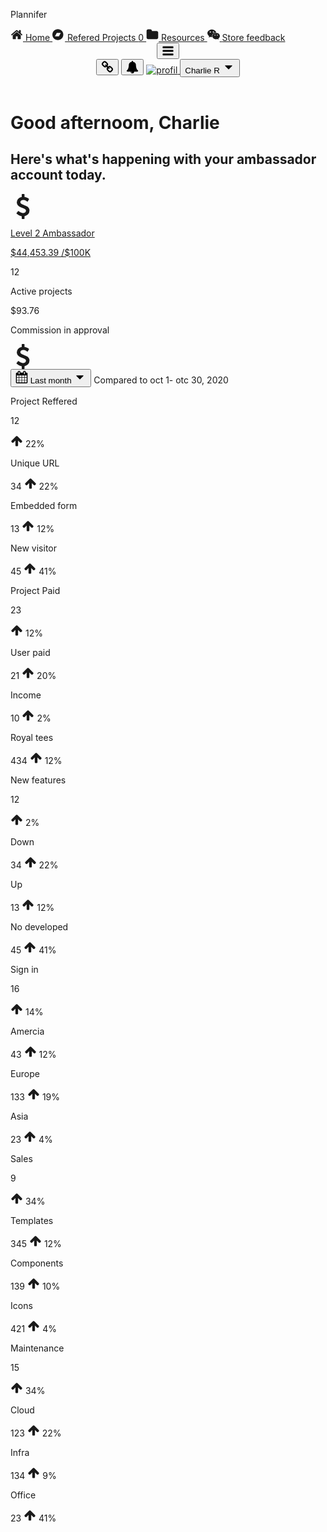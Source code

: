 
<main class="relative h-screen overflow-hidden bg-gray-100 dark:bg-gray-800">
    <div class="flex items-start justify-between">
        <div class="relative hidden h-screen shadow-lg lg:block w-80">
            <div class="h-full bg-white dark:bg-gray-700">
                <div class="flex items-center justify-start pt-6 ml-8">
                    <p class="text-xl font-bold dark:text-white">
                        Plannifer
                    </p>
                </div>
                <nav class="mt-6">
                    <div>
                        <a class="flex items-center justify-start w-full p-2 pl-6 my-2 text-gray-800 transition-colors duration-200 border-l-4 border-purple-500 dark:text-white" href="#">
                            <span class="text-left">
                                <svg width="20" height="20" fill="currentColor" viewBox="0 0 1792 1792" xmlns="http://www.w3.org/2000/svg">
                                    <path d="M1472 992v480q0 26-19 45t-45 19h-384v-384h-256v384h-384q-26 0-45-19t-19-45v-480q0-1 .5-3t.5-3l575-474 575 474q1 2 1 6zm223-69l-62 74q-8 9-21 11h-3q-13 0-21-7l-692-577-692 577q-12 8-24 7-13-2-21-11l-62-74q-8-10-7-23.5t11-21.5l719-599q32-26 76-26t76 26l244 204v-195q0-14 9-23t23-9h192q14 0 23 9t9 23v408l219 182q10 8 11 21.5t-7 23.5z">
                                    </path>
                                </svg>
                            </span>
                            <span class="mx-2 text-sm font-normal">
                                Home
                            </span>
                        </a>
                        <a class="flex items-center justify-start w-full p-2 pl-6 my-2 text-gray-400 transition-colors duration-200 border-l-4 border-transparent hover:text-gray-800" href="#">
                            <span class="text-left">
                                <svg width="20" height="20" fill="currentColor" viewBox="0 0 2048 1792" xmlns="http://www.w3.org/2000/svg">
                                    <path d="M1070 1178l306-564h-654l-306 564h654zm722-282q0 182-71 348t-191 286-286 191-348 71-348-71-286-191-191-286-71-348 71-348 191-286 286-191 348-71 348 71 286 191 191 286 71 348z">
                                    </path>
                                </svg>
                            </span>
                            <span class="mx-2 text-sm font-normal">
                                Refered Projects
                                <span class="w-4 h-2 p-1 ml-4 text-xs text-gray-400 bg-gray-200 rounded-lg">
                                    0
                                </span>
                            </span>
                        </a>
                        <a class="flex items-center justify-start w-full p-2 pl-6 my-2 text-gray-400 transition-colors duration-200 border-l-4 border-transparent hover:text-gray-800" href="#">
                            <span class="text-left">
                                <svg width="20" height="20" fill="currentColor" viewBox="0 0 1792 1792" xmlns="http://www.w3.org/2000/svg">
                                    <path d="M1728 608v704q0 92-66 158t-158 66h-1216q-92 0-158-66t-66-158v-960q0-92 66-158t158-66h320q92 0 158 66t66 158v32h672q92 0 158 66t66 158z">
                                    </path>
                                </svg>
                            </span>
                            <span class="mx-4 text-sm font-normal">
                                Resources
                            </span>
                        </a>
                        <a class="flex items-center justify-start w-full p-2 pl-6 my-2 text-gray-400 transition-colors duration-200 border-l-4 border-transparent hover:text-gray-800" href="#">
                            <span class="text-left">
                                <svg width="20" height="20" fill="currentColor" viewBox="0 0 2048 1792" xmlns="http://www.w3.org/2000/svg">
                                    <path d="M580 461q0-41-25-66t-66-25q-43 0-76 25.5t-33 65.5q0 39 33 64.5t76 25.5q41 0 66-24.5t25-65.5zm743 507q0-28-25.5-50t-65.5-22q-27 0-49.5 22.5t-22.5 49.5q0 28 22.5 50.5t49.5 22.5q40 0 65.5-22t25.5-51zm-236-507q0-41-24.5-66t-65.5-25q-43 0-76 25.5t-33 65.5q0 39 33 64.5t76 25.5q41 0 65.5-24.5t24.5-65.5zm635 507q0-28-26-50t-65-22q-27 0-49.5 22.5t-22.5 49.5q0 28 22.5 50.5t49.5 22.5q39 0 65-22t26-51zm-266-397q-31-4-70-4-169 0-311 77t-223.5 208.5-81.5 287.5q0 78 23 152-35 3-68 3-26 0-50-1.5t-55-6.5-44.5-7-54.5-10.5-50-10.5l-253 127 72-218q-290-203-290-490 0-169 97.5-311t264-223.5 363.5-81.5q176 0 332.5 66t262 182.5 136.5 260.5zm592 561q0 117-68.5 223.5t-185.5 193.5l55 181-199-109q-150 37-218 37-169 0-311-70.5t-223.5-191.5-81.5-264 81.5-264 223.5-191.5 311-70.5q161 0 303 70.5t227.5 192 85.5 263.5z">
                                    </path>
                                </svg>
                            </span>
                            <span class="mx-4 text-sm font-normal">
                                Store feedback
                            </span>
                        </a>
                    </div>
                </nav>
            </div>
        </div>
        <div class="flex flex-col w-full md:space-y-4">
            <header class="z-40 flex items-center justify-between w-full h-16">
                <div class="block ml-6 lg:hidden">
                    <button class="flex items-center p-2 text-gray-500 bg-white rounded-full shadow text-md">
                        <svg width="20" height="20" class="text-gray-400" fill="currentColor" viewBox="0 0 1792 1792" xmlns="http://www.w3.org/2000/svg">
                            <path d="M1664 1344v128q0 26-19 45t-45 19h-1408q-26 0-45-19t-19-45v-128q0-26 19-45t45-19h1408q26 0 45 19t19 45zm0-512v128q0 26-19 45t-45 19h-1408q-26 0-45-19t-19-45v-128q0-26 19-45t45-19h1408q26 0 45 19t19 45zm0-512v128q0 26-19 45t-45 19h-1408q-26 0-45-19t-19-45v-128q0-26 19-45t45-19h1408q26 0 45 19t19 45z">
                            </path>
                        </svg>
                    </button>
                </div>
                <div class="relative z-20 flex flex-col justify-end h-full px-3 md:w-full">
                    <div class="relative flex items-center justify-end w-full p-1 space-x-4">
                        <button class="flex items-center p-2 text-gray-400 bg-white rounded-full shadow hover:text-gray-700 text-md">
                            <svg width="20" height="20" class="" fill="currentColor" viewBox="0 0 1792 1792" xmlns="http://www.w3.org/2000/svg">
                                <path d="M1520 1216q0-40-28-68l-208-208q-28-28-68-28-42 0-72 32 3 3 19 18.5t21.5 21.5 15 19 13 25.5 3.5 27.5q0 40-28 68t-68 28q-15 0-27.5-3.5t-25.5-13-19-15-21.5-21.5-18.5-19q-33 31-33 73 0 40 28 68l206 207q27 27 68 27 40 0 68-26l147-146q28-28 28-67zm-703-705q0-40-28-68l-206-207q-28-28-68-28-39 0-68 27l-147 146q-28 28-28 67 0 40 28 68l208 208q27 27 68 27 42 0 72-31-3-3-19-18.5t-21.5-21.5-15-19-13-25.5-3.5-27.5q0-40 28-68t68-28q15 0 27.5 3.5t25.5 13 19 15 21.5 21.5 18.5 19q33-31 33-73zm895 705q0 120-85 203l-147 146q-83 83-203 83-121 0-204-85l-206-207q-83-83-83-203 0-123 88-209l-88-88q-86 88-208 88-120 0-204-84l-208-208q-84-84-84-204t85-203l147-146q83-83 203-83 121 0 204 85l206 207q83 83 83 203 0 123-88 209l88 88q86-88 208-88 120 0 204 84l208 208q84 84 84 204z">
                                </path>
                            </svg>
                        </button>
                        <button class="flex items-center p-2 text-gray-400 bg-white rounded-full shadow hover:text-gray-700 text-md">
                            <svg width="20" height="20" class="text-gray-400" fill="currentColor" viewBox="0 0 1792 1792" xmlns="http://www.w3.org/2000/svg">
                                <path d="M912 1696q0-16-16-16-59 0-101.5-42.5t-42.5-101.5q0-16-16-16t-16 16q0 73 51.5 124.5t124.5 51.5q16 0 16-16zm816-288q0 52-38 90t-90 38h-448q0 106-75 181t-181 75-181-75-75-181h-448q-52 0-90-38t-38-90q50-42 91-88t85-119.5 74.5-158.5 50-206 19.5-260q0-152 117-282.5t307-158.5q-8-19-8-39 0-40 28-68t68-28 68 28 28 68q0 20-8 39 190 28 307 158.5t117 282.5q0 139 19.5 260t50 206 74.5 158.5 85 119.5 91 88z">
                                </path>
                            </svg>
                        </button>
                        <span class="w-1 h-8 bg-gray-200 rounded-lg">
                        </span>
                        <a href="#" class="relative block">
                            <img alt="profil" src="/images/person/1.jpg" class="mx-auto object-cover rounded-full h-10 w-10 "/>
                        </a>
                        <button class="flex items-center text-gray-500 dark:text-white text-md">
                            Charlie R
                            <svg width="20" height="20" class="ml-2 text-gray-400" fill="currentColor" viewBox="0 0 1792 1792" xmlns="http://www.w3.org/2000/svg">
                                <path d="M1408 704q0 26-19 45l-448 448q-19 19-45 19t-45-19l-448-448q-19-19-19-45t19-45 45-19h896q26 0 45 19t19 45z">
                                </path>
                            </svg>
                        </button>
                    </div>
                </div>
            </header>
            <div class="h-screen px-4 pb-24 overflow-auto md:px-6">
                <h1 class="text-4xl font-semibold text-gray-800 dark:text-white">
                    Good afternoom, Charlie
                </h1>
                <h2 class="text-gray-400 text-md">
                    Here&#x27;s what&#x27;s happening with your ambassador account today.
                </h2>
                <div class="flex flex-col items-center w-full my-6 space-y-4 md:space-x-4 md:space-y-0 md:flex-row">
                    <div class="w-full md:w-6/12">
                        <div class="relative w-full overflow-hidden bg-white shadow-lg dark:bg-gray-700">
                            <a href="#" class="block w-full h-full">
                                <div class="flex items-center justify-between px-4 py-6 space-x-4">
                                    <div class="flex items-center">
                                        <span class="relative p-5 bg-yellow-100 rounded-full">
                                            <svg width="40" fill="currentColor" height="40" class="absolute h-5 text-yellow-500 transform -translate-x-1/2 -translate-y-1/2 top-1/2 left-1/2" viewBox="0 0 1792 1792" xmlns="http://www.w3.org/2000/svg">
                                                <path d="M1362 1185q0 153-99.5 263.5t-258.5 136.5v175q0 14-9 23t-23 9h-135q-13 0-22.5-9.5t-9.5-22.5v-175q-66-9-127.5-31t-101.5-44.5-74-48-46.5-37.5-17.5-18q-17-21-2-41l103-135q7-10 23-12 15-2 24 9l2 2q113 99 243 125 37 8 74 8 81 0 142.5-43t61.5-122q0-28-15-53t-33.5-42-58.5-37.5-66-32-80-32.5q-39-16-61.5-25t-61.5-26.5-62.5-31-56.5-35.5-53.5-42.5-43.5-49-35.5-58-21-66.5-8.5-78q0-138 98-242t255-134v-180q0-13 9.5-22.5t22.5-9.5h135q14 0 23 9t9 23v176q57 6 110.5 23t87 33.5 63.5 37.5 39 29 15 14q17 18 5 38l-81 146q-8 15-23 16-14 3-27-7-3-3-14.5-12t-39-26.5-58.5-32-74.5-26-85.5-11.5q-95 0-155 43t-60 111q0 26 8.5 48t29.5 41.5 39.5 33 56 31 60.5 27 70 27.5q53 20 81 31.5t76 35 75.5 42.5 62 50 53 63.5 31.5 76.5 13 94z">
                                                </path>
                                            </svg>
                                        </span>
                                        <p class="ml-2 text-sm font-semibold text-gray-700 border-b border-gray-200 dark:text-white">
                                            Level 2 Ambassador
                                        </p>
                                    </div>
                                    <div class="mt-6 text-xl font-bold text-black border-b border-gray-200 md:mt-0 dark:text-white">
                                        $44,453.39
                                        <span class="text-xs text-gray-400">
                                            /$100K
                                        </span>
                                    </div>
                                </div>
                                <div class="w-full h-3 bg-gray-100">
                                    <div class="w-2/5 h-full text-xs text-center text-white bg-green-400">
                                    </div>
                                </div>
                            </a>
                        </div>
                    </div>
                    <div class="flex items-center w-full space-x-4 md:w-1/2">
                        <div class="w-1/2">
                            <div class="relative w-full px-4 py-6 bg-white shadow-lg dark:bg-gray-700">
                                <p class="text-2xl font-bold text-black dark:text-white">
                                    12
                                </p>
                                <p class="text-sm text-gray-400">
                                    Active projects
                                </p>
                            </div>
                        </div>
                        <div class="w-1/2">
                            <div class="relative w-full px-4 py-6 bg-white shadow-lg dark:bg-gray-700">
                                <p class="text-2xl font-bold text-black dark:text-white">
                                    $93.76
                                </p>
                                <p class="text-sm text-gray-400">
                                    Commission in approval
                                </p>
                                <span class="absolute p-4 bg-purple-500 rounded-full top-2 right-4">
                                    <svg width="40" fill="currentColor" height="40" class="absolute h-4 text-white transform -translate-x-1/2 -translate-y-1/2 top-1/2 left-1/2" viewBox="0 0 1792 1792" xmlns="http://www.w3.org/2000/svg">
                                        <path d="M1362 1185q0 153-99.5 263.5t-258.5 136.5v175q0 14-9 23t-23 9h-135q-13 0-22.5-9.5t-9.5-22.5v-175q-66-9-127.5-31t-101.5-44.5-74-48-46.5-37.5-17.5-18q-17-21-2-41l103-135q7-10 23-12 15-2 24 9l2 2q113 99 243 125 37 8 74 8 81 0 142.5-43t61.5-122q0-28-15-53t-33.5-42-58.5-37.5-66-32-80-32.5q-39-16-61.5-25t-61.5-26.5-62.5-31-56.5-35.5-53.5-42.5-43.5-49-35.5-58-21-66.5-8.5-78q0-138 98-242t255-134v-180q0-13 9.5-22.5t22.5-9.5h135q14 0 23 9t9 23v176q57 6 110.5 23t87 33.5 63.5 37.5 39 29 15 14q17 18 5 38l-81 146q-8 15-23 16-14 3-27-7-3-3-14.5-12t-39-26.5-58.5-32-74.5-26-85.5-11.5q-95 0-155 43t-60 111q0 26 8.5 48t29.5 41.5 39.5 33 56 31 60.5 27 70 27.5q53 20 81 31.5t76 35 75.5 42.5 62 50 53 63.5 31.5 76.5 13 94z">
                                        </path>
                                    </svg>
                                </span>
                            </div>
                        </div>
                    </div>
                </div>
                <div class="flex items-center space-x-4">
                    <button class="flex items-center px-4 py-2 text-gray-400 border border-gray-300 rounded-r-full rounded-tl-sm rounded-bl-full text-md">
                        <svg width="20" height="20" fill="currentColor" class="mr-2 text-gray-400" viewBox="0 0 1792 1792" xmlns="http://www.w3.org/2000/svg">
                            <path d="M192 1664h288v-288h-288v288zm352 0h320v-288h-320v288zm-352-352h288v-320h-288v320zm352 0h320v-320h-320v320zm-352-384h288v-288h-288v288zm736 736h320v-288h-320v288zm-384-736h320v-288h-320v288zm768 736h288v-288h-288v288zm-384-352h320v-320h-320v320zm-352-864v-288q0-13-9.5-22.5t-22.5-9.5h-64q-13 0-22.5 9.5t-9.5 22.5v288q0 13 9.5 22.5t22.5 9.5h64q13 0 22.5-9.5t9.5-22.5zm736 864h288v-320h-288v320zm-384-384h320v-288h-320v288zm384 0h288v-288h-288v288zm32-480v-288q0-13-9.5-22.5t-22.5-9.5h-64q-13 0-22.5 9.5t-9.5 22.5v288q0 13 9.5 22.5t22.5 9.5h64q13 0 22.5-9.5t9.5-22.5zm384-64v1280q0 52-38 90t-90 38h-1408q-52 0-90-38t-38-90v-1280q0-52 38-90t90-38h128v-96q0-66 47-113t113-47h64q66 0 113 47t47 113v96h384v-96q0-66 47-113t113-47h64q66 0 113 47t47 113v96h128q52 0 90 38t38 90z">
                            </path>
                        </svg>
                        Last month
                        <svg width="20" height="20" class="ml-2 text-gray-400" fill="currentColor" viewBox="0 0 1792 1792" xmlns="http://www.w3.org/2000/svg">
                            <path d="M1408 704q0 26-19 45l-448 448q-19 19-45 19t-45-19l-448-448q-19-19-19-45t19-45 45-19h896q26 0 45 19t19 45z">
                            </path>
                        </svg>
                    </button>
                    <span class="text-sm text-gray-400">
                        Compared to oct 1- otc 30, 2020
                    </span>
                </div>
                <div class="grid grid-cols-1 gap-4 my-4 md:grid-cols-2 lg:grid-cols-3">
                    <div class="w-full">
                        <div class="relative w-full px-4 py-6 bg-white shadow-lg dark:bg-gray-700">
                            <p class="text-sm font-semibold text-gray-700 border-b border-gray-200 w-max dark:text-white">
                                Project Reffered
                            </p>
                            <div class="flex items-end my-6 space-x-2">
                                <p class="text-5xl font-bold text-black dark:text-white">
                                    12
                                </p>
                                <span class="flex items-center text-xl font-bold text-green-500">
                                    <svg width="20" fill="currentColor" height="20" class="h-3" viewBox="0 0 1792 1792" xmlns="http://www.w3.org/2000/svg">
                                        <path d="M1675 971q0 51-37 90l-75 75q-38 38-91 38-54 0-90-38l-294-293v704q0 52-37.5 84.5t-90.5 32.5h-128q-53 0-90.5-32.5t-37.5-84.5v-704l-294 293q-36 38-90 38t-90-38l-75-75q-38-38-38-90 0-53 38-91l651-651q35-37 90-37 54 0 91 37l651 651q37 39 37 91z">
                                        </path>
                                    </svg>
                                    22%
                                </span>
                            </div>
                            <div class="dark:text-white">
                                <div class="flex items-center justify-between pb-2 mb-2 text-sm border-b border-gray-200 sm:space-x-12">
                                    <p>
                                        Unique URL
                                    </p>
                                    <div class="flex items-end text-xs">
                                        34
                                        <span class="flex items-center">
                                            <svg width="20" fill="currentColor" height="20" class="h-3 text-green-500" viewBox="0 0 1792 1792" xmlns="http://www.w3.org/2000/svg">
                                                <path d="M1675 971q0 51-37 90l-75 75q-38 38-91 38-54 0-90-38l-294-293v704q0 52-37.5 84.5t-90.5 32.5h-128q-53 0-90.5-32.5t-37.5-84.5v-704l-294 293q-36 38-90 38t-90-38l-75-75q-38-38-38-90 0-53 38-91l651-651q35-37 90-37 54 0 91 37l651 651q37 39 37 91z">
                                                </path>
                                            </svg>
                                            22%
                                        </span>
                                    </div>
                                </div>
                                <div class="flex items-center justify-between pb-2 mb-2 space-x-12 text-sm border-b border-gray-200 md:space-x-24">
                                    <p>
                                        Embedded form
                                    </p>
                                    <div class="flex items-end text-xs">
                                        13
                                        <span class="flex items-center">
                                            <svg width="20" fill="currentColor" height="20" class="h-3 text-green-500" viewBox="0 0 1792 1792" xmlns="http://www.w3.org/2000/svg">
                                                <path d="M1675 971q0 51-37 90l-75 75q-38 38-91 38-54 0-90-38l-294-293v704q0 52-37.5 84.5t-90.5 32.5h-128q-53 0-90.5-32.5t-37.5-84.5v-704l-294 293q-36 38-90 38t-90-38l-75-75q-38-38-38-90 0-53 38-91l651-651q35-37 90-37 54 0 91 37l651 651q37 39 37 91z">
                                                </path>
                                            </svg>
                                            12%
                                        </span>
                                    </div>
                                </div>
                                <div class="flex items-center justify-between space-x-12 text-sm md:space-x-24">
                                    <p>
                                        New visitor
                                    </p>
                                    <div class="flex items-end text-xs">
                                        45
                                        <span class="flex items-center">
                                            <svg width="20" fill="currentColor" height="20" class="h-3 text-green-500" viewBox="0 0 1792 1792" xmlns="http://www.w3.org/2000/svg">
                                                <path d="M1675 971q0 51-37 90l-75 75q-38 38-91 38-54 0-90-38l-294-293v704q0 52-37.5 84.5t-90.5 32.5h-128q-53 0-90.5-32.5t-37.5-84.5v-704l-294 293q-36 38-90 38t-90-38l-75-75q-38-38-38-90 0-53 38-91l651-651q35-37 90-37 54 0 91 37l651 651q37 39 37 91z">
                                                </path>
                                            </svg>
                                            41%
                                        </span>
                                    </div>
                                </div>
                            </div>
                        </div>
                    </div>
                    <div class="w-full">
                        <div class="relative w-full px-4 py-6 bg-white shadow-lg dark:bg-gray-700">
                            <p class="text-sm font-semibold text-gray-700 border-b border-gray-200 w-max dark:text-white">
                                Project Paid
                            </p>
                            <div class="flex items-end my-6 space-x-2">
                                <p class="text-5xl font-bold text-black dark:text-white">
                                    23
                                </p>
                                <span class="flex items-center text-xl font-bold text-green-500">
                                    <svg width="20" fill="currentColor" height="20" class="h-3" viewBox="0 0 1792 1792" xmlns="http://www.w3.org/2000/svg">
                                        <path d="M1675 971q0 51-37 90l-75 75q-38 38-91 38-54 0-90-38l-294-293v704q0 52-37.5 84.5t-90.5 32.5h-128q-53 0-90.5-32.5t-37.5-84.5v-704l-294 293q-36 38-90 38t-90-38l-75-75q-38-38-38-90 0-53 38-91l651-651q35-37 90-37 54 0 91 37l651 651q37 39 37 91z">
                                        </path>
                                    </svg>
                                    12%
                                </span>
                            </div>
                            <div class="dark:text-white">
                                <div class="flex items-center justify-between pb-2 mb-2 space-x-12 text-sm border-b border-gray-200 md:space-x-24">
                                    <p>
                                        User paid
                                    </p>
                                    <div class="flex items-end text-xs">
                                        21
                                        <span class="flex items-center">
                                            <svg width="20" fill="currentColor" height="20" class="h-3 text-green-500" viewBox="0 0 1792 1792" xmlns="http://www.w3.org/2000/svg">
                                                <path d="M1675 971q0 51-37 90l-75 75q-38 38-91 38-54 0-90-38l-294-293v704q0 52-37.5 84.5t-90.5 32.5h-128q-53 0-90.5-32.5t-37.5-84.5v-704l-294 293q-36 38-90 38t-90-38l-75-75q-38-38-38-90 0-53 38-91l651-651q35-37 90-37 54 0 91 37l651 651q37 39 37 91z">
                                                </path>
                                            </svg>
                                            20%
                                        </span>
                                    </div>
                                </div>
                                <div class="flex items-center justify-between pb-2 mb-2 space-x-12 text-sm border-b border-gray-200 md:space-x-24">
                                    <p>
                                        Income
                                    </p>
                                    <div class="flex items-end text-xs">
                                        10
                                        <span class="flex items-center">
                                            <svg width="20" fill="currentColor" height="20" class="h-3 text-green-500" viewBox="0 0 1792 1792" xmlns="http://www.w3.org/2000/svg">
                                                <path d="M1675 971q0 51-37 90l-75 75q-38 38-91 38-54 0-90-38l-294-293v704q0 52-37.5 84.5t-90.5 32.5h-128q-53 0-90.5-32.5t-37.5-84.5v-704l-294 293q-36 38-90 38t-90-38l-75-75q-38-38-38-90 0-53 38-91l651-651q35-37 90-37 54 0 91 37l651 651q37 39 37 91z">
                                                </path>
                                            </svg>
                                            2%
                                        </span>
                                    </div>
                                </div>
                                <div class="flex items-center justify-between space-x-12 text-sm md:space-x-24">
                                    <p>
                                        Royal tees
                                    </p>
                                    <div class="flex items-end text-xs">
                                        434
                                        <span class="flex items-center">
                                            <svg width="20" fill="currentColor" height="20" class="h-3 text-red-500 transform rotate-180" viewBox="0 0 1792 1792" xmlns="http://www.w3.org/2000/svg">
                                                <path d="M1675 971q0 51-37 90l-75 75q-38 38-91 38-54 0-90-38l-294-293v704q0 52-37.5 84.5t-90.5 32.5h-128q-53 0-90.5-32.5t-37.5-84.5v-704l-294 293q-36 38-90 38t-90-38l-75-75q-38-38-38-90 0-53 38-91l651-651q35-37 90-37 54 0 91 37l651 651q37 39 37 91z">
                                                </path>
                                            </svg>
                                            12%
                                        </span>
                                    </div>
                                </div>
                            </div>
                        </div>
                    </div>
                    <div class="w-full">
                        <div class="relative w-full px-4 py-6 bg-white shadow-lg dark:bg-gray-700">
                            <p class="text-sm font-semibold text-gray-700 border-b border-gray-200 w-max dark:text-white">
                                New features
                            </p>
                            <div class="flex items-end my-6 space-x-2">
                                <p class="text-5xl font-bold text-black dark:text-white">
                                    12
                                </p>
                                <span class="flex items-center text-xl font-bold text-red-500">
                                    <svg width="20" fill="currentColor" height="20" class="h-3 transform rotate-180" viewBox="0 0 1792 1792" xmlns="http://www.w3.org/2000/svg">
                                        <path d="M1675 971q0 51-37 90l-75 75q-38 38-91 38-54 0-90-38l-294-293v704q0 52-37.5 84.5t-90.5 32.5h-128q-53 0-90.5-32.5t-37.5-84.5v-704l-294 293q-36 38-90 38t-90-38l-75-75q-38-38-38-90 0-53 38-91l651-651q35-37 90-37 54 0 91 37l651 651q37 39 37 91z">
                                        </path>
                                    </svg>
                                    2%
                                </span>
                            </div>
                            <div class="dark:text-white">
                                <div class="flex items-center justify-between pb-2 mb-2 space-x-12 text-sm border-b border-gray-200 md:space-x-24">
                                    <p>
                                        Down
                                    </p>
                                    <div class="flex items-end text-xs">
                                        34
                                        <span class="flex items-center">
                                            <svg width="20" fill="currentColor" height="20" class="h-3 text-red-500 transform rotate-180" viewBox="0 0 1792 1792" xmlns="http://www.w3.org/2000/svg">
                                                <path d="M1675 971q0 51-37 90l-75 75q-38 38-91 38-54 0-90-38l-294-293v704q0 52-37.5 84.5t-90.5 32.5h-128q-53 0-90.5-32.5t-37.5-84.5v-704l-294 293q-36 38-90 38t-90-38l-75-75q-38-38-38-90 0-53 38-91l651-651q35-37 90-37 54 0 91 37l651 651q37 39 37 91z">
                                                </path>
                                            </svg>
                                            22%
                                        </span>
                                    </div>
                                </div>
                                <div class="flex items-center justify-between pb-2 mb-2 space-x-12 text-sm border-b border-gray-200 md:space-x-24">
                                    <p>
                                        Up
                                    </p>
                                    <div class="flex items-end text-xs">
                                        13
                                        <span class="flex items-center">
                                            <svg width="20" fill="currentColor" height="20" class="h-3 text-green-500" viewBox="0 0 1792 1792" xmlns="http://www.w3.org/2000/svg">
                                                <path d="M1675 971q0 51-37 90l-75 75q-38 38-91 38-54 0-90-38l-294-293v704q0 52-37.5 84.5t-90.5 32.5h-128q-53 0-90.5-32.5t-37.5-84.5v-704l-294 293q-36 38-90 38t-90-38l-75-75q-38-38-38-90 0-53 38-91l651-651q35-37 90-37 54 0 91 37l651 651q37 39 37 91z">
                                                </path>
                                            </svg>
                                            12%
                                        </span>
                                    </div>
                                </div>
                                <div class="flex items-center justify-between space-x-12 text-sm md:space-x-24">
                                    <p>
                                        No developed
                                    </p>
                                    <div class="flex items-end text-xs">
                                        45
                                        <span class="flex items-center">
                                            <svg width="20" fill="currentColor" height="20" class="h-3 text-red-500 transform rotate-180" viewBox="0 0 1792 1792" xmlns="http://www.w3.org/2000/svg">
                                                <path d="M1675 971q0 51-37 90l-75 75q-38 38-91 38-54 0-90-38l-294-293v704q0 52-37.5 84.5t-90.5 32.5h-128q-53 0-90.5-32.5t-37.5-84.5v-704l-294 293q-36 38-90 38t-90-38l-75-75q-38-38-38-90 0-53 38-91l651-651q35-37 90-37 54 0 91 37l651 651q37 39 37 91z">
                                                </path>
                                            </svg>
                                            41%
                                        </span>
                                    </div>
                                </div>
                            </div>
                        </div>
                    </div>
                    <div class="w-full">
                        <div class="relative w-full px-4 py-6 bg-white shadow-lg dark:bg-gray-700">
                            <p class="text-sm font-semibold text-gray-700 border-b border-gray-200 w-max dark:text-white">
                                Sign in
                            </p>
                            <div class="flex items-end my-6 space-x-2">
                                <p class="text-5xl font-bold text-black dark:text-white">
                                    16
                                </p>
                                <span class="flex items-center text-xl font-bold text-red-500">
                                    <svg width="20" fill="currentColor" height="20" class="h-3 transform rotate-180" viewBox="0 0 1792 1792" xmlns="http://www.w3.org/2000/svg">
                                        <path d="M1675 971q0 51-37 90l-75 75q-38 38-91 38-54 0-90-38l-294-293v704q0 52-37.5 84.5t-90.5 32.5h-128q-53 0-90.5-32.5t-37.5-84.5v-704l-294 293q-36 38-90 38t-90-38l-75-75q-38-38-38-90 0-53 38-91l651-651q35-37 90-37 54 0 91 37l651 651q37 39 37 91z">
                                        </path>
                                    </svg>
                                    14%
                                </span>
                            </div>
                            <div class="dark:text-white">
                                <div class="flex items-center justify-between pb-2 mb-2 space-x-12 text-sm border-b border-gray-200 md:space-x-24">
                                    <p>
                                        Amercia
                                    </p>
                                    <div class="flex items-end text-xs">
                                        43
                                        <span class="flex items-center">
                                            <svg width="20" fill="currentColor" height="20" class="h-3 text-red-500 transform rotate-180" viewBox="0 0 1792 1792" xmlns="http://www.w3.org/2000/svg">
                                                <path d="M1675 971q0 51-37 90l-75 75q-38 38-91 38-54 0-90-38l-294-293v704q0 52-37.5 84.5t-90.5 32.5h-128q-53 0-90.5-32.5t-37.5-84.5v-704l-294 293q-36 38-90 38t-90-38l-75-75q-38-38-38-90 0-53 38-91l651-651q35-37 90-37 54 0 91 37l651 651q37 39 37 91z">
                                                </path>
                                            </svg>
                                            12%
                                        </span>
                                    </div>
                                </div>
                                <div class="flex items-center justify-between pb-2 mb-2 space-x-12 text-sm border-b border-gray-200 md:space-x-24">
                                    <p>
                                        Europe
                                    </p>
                                    <div class="flex items-end text-xs">
                                        133
                                        <span class="flex items-center">
                                            <svg width="20" fill="currentColor" height="20" class="h-3 text-green-500" viewBox="0 0 1792 1792" xmlns="http://www.w3.org/2000/svg">
                                                <path d="M1675 971q0 51-37 90l-75 75q-38 38-91 38-54 0-90-38l-294-293v704q0 52-37.5 84.5t-90.5 32.5h-128q-53 0-90.5-32.5t-37.5-84.5v-704l-294 293q-36 38-90 38t-90-38l-75-75q-38-38-38-90 0-53 38-91l651-651q35-37 90-37 54 0 91 37l651 651q37 39 37 91z">
                                                </path>
                                            </svg>
                                            19%
                                        </span>
                                    </div>
                                </div>
                                <div class="flex items-center justify-between space-x-12 text-sm md:space-x-24">
                                    <p>
                                        Asia
                                    </p>
                                    <div class="flex items-end text-xs">
                                        23
                                        <span class="flex items-center">
                                            <svg width="20" fill="currentColor" height="20" class="h-3 text-red-500 transform rotate-180" viewBox="0 0 1792 1792" xmlns="http://www.w3.org/2000/svg">
                                                <path d="M1675 971q0 51-37 90l-75 75q-38 38-91 38-54 0-90-38l-294-293v704q0 52-37.5 84.5t-90.5 32.5h-128q-53 0-90.5-32.5t-37.5-84.5v-704l-294 293q-36 38-90 38t-90-38l-75-75q-38-38-38-90 0-53 38-91l651-651q35-37 90-37 54 0 91 37l651 651q37 39 37 91z">
                                                </path>
                                            </svg>
                                            4%
                                        </span>
                                    </div>
                                </div>
                            </div>
                        </div>
                    </div>
                    <div class="w-full">
                        <div class="relative w-full px-4 py-6 bg-white shadow-lg dark:bg-gray-700">
                            <p class="text-sm font-semibold text-gray-700 border-b border-gray-200 w-max dark:text-white">
                                Sales
                            </p>
                            <div class="flex items-end my-6 space-x-2">
                                <p class="text-5xl font-bold text-black dark:text-white">
                                    9
                                </p>
                                <span class="flex items-center text-xl font-bold text-green-500">
                                    <svg width="20" fill="currentColor" height="20" class="h-3" viewBox="0 0 1792 1792" xmlns="http://www.w3.org/2000/svg">
                                        <path d="M1675 971q0 51-37 90l-75 75q-38 38-91 38-54 0-90-38l-294-293v704q0 52-37.5 84.5t-90.5 32.5h-128q-53 0-90.5-32.5t-37.5-84.5v-704l-294 293q-36 38-90 38t-90-38l-75-75q-38-38-38-90 0-53 38-91l651-651q35-37 90-37 54 0 91 37l651 651q37 39 37 91z">
                                        </path>
                                    </svg>
                                    34%
                                </span>
                            </div>
                            <div class="dark:text-white">
                                <div class="flex items-center justify-between pb-2 mb-2 space-x-12 text-sm border-b border-gray-200 md:space-x-24">
                                    <p>
                                        Templates
                                    </p>
                                    <div class="flex items-end text-xs">
                                        345
                                        <span class="flex items-center">
                                            <svg width="20" fill="currentColor" height="20" class="h-3 text-red-500 transform rotate-180" viewBox="0 0 1792 1792" xmlns="http://www.w3.org/2000/svg">
                                                <path d="M1675 971q0 51-37 90l-75 75q-38 38-91 38-54 0-90-38l-294-293v704q0 52-37.5 84.5t-90.5 32.5h-128q-53 0-90.5-32.5t-37.5-84.5v-704l-294 293q-36 38-90 38t-90-38l-75-75q-38-38-38-90 0-53 38-91l651-651q35-37 90-37 54 0 91 37l651 651q37 39 37 91z">
                                                </path>
                                            </svg>
                                            12%
                                        </span>
                                    </div>
                                </div>
                                <div class="flex items-center justify-between pb-2 mb-2 space-x-12 text-sm border-b border-gray-200 md:space-x-24">
                                    <p>
                                        Components
                                    </p>
                                    <div class="flex items-end text-xs">
                                        139
                                        <span class="flex items-center">
                                            <svg width="20" fill="currentColor" height="20" class="h-3 text-green-500" viewBox="0 0 1792 1792" xmlns="http://www.w3.org/2000/svg">
                                                <path d="M1675 971q0 51-37 90l-75 75q-38 38-91 38-54 0-90-38l-294-293v704q0 52-37.5 84.5t-90.5 32.5h-128q-53 0-90.5-32.5t-37.5-84.5v-704l-294 293q-36 38-90 38t-90-38l-75-75q-38-38-38-90 0-53 38-91l651-651q35-37 90-37 54 0 91 37l651 651q37 39 37 91z">
                                                </path>
                                            </svg>
                                            10%
                                        </span>
                                    </div>
                                </div>
                                <div class="flex items-center justify-between space-x-12 text-sm md:space-x-24">
                                    <p>
                                        Icons
                                    </p>
                                    <div class="flex items-end text-xs">
                                        421
                                        <span class="flex items-center">
                                            <svg width="20" fill="currentColor" height="20" class="h-3 text-red-500 transform rotate-180" viewBox="0 0 1792 1792" xmlns="http://www.w3.org/2000/svg">
                                                <path d="M1675 971q0 51-37 90l-75 75q-38 38-91 38-54 0-90-38l-294-293v704q0 52-37.5 84.5t-90.5 32.5h-128q-53 0-90.5-32.5t-37.5-84.5v-704l-294 293q-36 38-90 38t-90-38l-75-75q-38-38-38-90 0-53 38-91l651-651q35-37 90-37 54 0 91 37l651 651q37 39 37 91z">
                                                </path>
                                            </svg>
                                            4%
                                        </span>
                                    </div>
                                </div>
                            </div>
                        </div>
                    </div>
                    <div class="w-full">
                        <div class="relative w-full px-4 py-6 bg-white shadow-lg dark:bg-gray-700">
                            <p class="text-sm font-semibold text-gray-700 border-b border-gray-200 w-max dark:text-white">
                                Maintenance
                            </p>
                            <div class="flex items-end my-6 space-x-2">
                                <p class="text-5xl font-bold text-black dark:text-white">
                                    15
                                </p>
                                <span class="flex items-center text-xl font-bold text-green-500">
                                    <svg width="20" fill="currentColor" height="20" class="h-3" viewBox="0 0 1792 1792" xmlns="http://www.w3.org/2000/svg">
                                        <path d="M1675 971q0 51-37 90l-75 75q-38 38-91 38-54 0-90-38l-294-293v704q0 52-37.5 84.5t-90.5 32.5h-128q-53 0-90.5-32.5t-37.5-84.5v-704l-294 293q-36 38-90 38t-90-38l-75-75q-38-38-38-90 0-53 38-91l651-651q35-37 90-37 54 0 91 37l651 651q37 39 37 91z">
                                        </path>
                                    </svg>
                                    34%
                                </span>
                            </div>
                            <div class="dark:text-white">
                                <div class="flex items-center justify-between pb-2 mb-2 space-x-12 text-sm border-b border-gray-200 md:space-x-24">
                                    <p>
                                        Cloud
                                    </p>
                                    <div class="flex items-end text-xs">
                                        123
                                        <span class="flex items-center">
                                            <svg width="20" fill="currentColor" height="20" class="h-3 text-red-500 transform rotate-180" viewBox="0 0 1792 1792" xmlns="http://www.w3.org/2000/svg">
                                                <path d="M1675 971q0 51-37 90l-75 75q-38 38-91 38-54 0-90-38l-294-293v704q0 52-37.5 84.5t-90.5 32.5h-128q-53 0-90.5-32.5t-37.5-84.5v-704l-294 293q-36 38-90 38t-90-38l-75-75q-38-38-38-90 0-53 38-91l651-651q35-37 90-37 54 0 91 37l651 651q37 39 37 91z">
                                                </path>
                                            </svg>
                                            22%
                                        </span>
                                    </div>
                                </div>
                                <div class="flex items-center justify-between pb-2 mb-2 space-x-12 text-sm border-b border-gray-200 md:space-x-24">
                                    <p>
                                        Infra
                                    </p>
                                    <div class="flex items-end text-xs">
                                        134
                                        <span class="flex items-center">
                                            <svg width="20" fill="currentColor" height="20" class="h-3 text-green-500" viewBox="0 0 1792 1792" xmlns="http://www.w3.org/2000/svg">
                                                <path d="M1675 971q0 51-37 90l-75 75q-38 38-91 38-54 0-90-38l-294-293v704q0 52-37.5 84.5t-90.5 32.5h-128q-53 0-90.5-32.5t-37.5-84.5v-704l-294 293q-36 38-90 38t-90-38l-75-75q-38-38-38-90 0-53 38-91l651-651q35-37 90-37 54 0 91 37l651 651q37 39 37 91z">
                                                </path>
                                            </svg>
                                            9%
                                        </span>
                                    </div>
                                </div>
                                <div class="flex items-center justify-between space-x-12 text-sm md:space-x-24">
                                    <p>
                                        Office
                                    </p>
                                    <div class="flex items-end text-xs">
                                        23
                                        <span class="flex items-center">
                                            <svg width="20" fill="currentColor" height="20" class="h-3 text-green-500" viewBox="0 0 1792 1792" xmlns="http://www.w3.org/2000/svg">
                                                <path d="M1675 971q0 51-37 90l-75 75q-38 38-91 38-54 0-90-38l-294-293v704q0 52-37.5 84.5t-90.5 32.5h-128q-53 0-90.5-32.5t-37.5-84.5v-704l-294 293q-36 38-90 38t-90-38l-75-75q-38-38-38-90 0-53 38-91l651-651q35-37 90-37 54 0 91 37l651 651q37 39 37 91z">
                                                </path>
                                            </svg>
                                            41%
                                        </span>
                                    </div>
                                </div>
                            </div>
                        </div>
                    </div>
                </div>
            </div>
        </div>
    </div>
</main>

